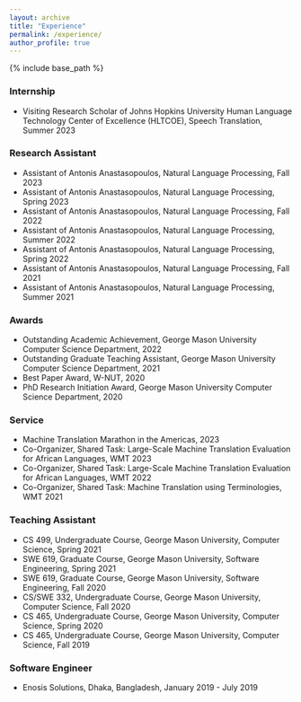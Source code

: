 ```yaml
---
layout: archive
title: "Experience"
permalink: /experience/
author_profile: true
---
```


{% include base_path %}

### Internship

* Visiting Research Scholar of Johns Hopkins University Human Language Technology Center of Excellence (HLTCOE), Speech Translation, Summer 2023

### Research Assistant

* Assistant of Antonis Anastasopoulos, Natural Language Processing, Fall 2023
* Assistant of Antonis Anastasopoulos, Natural Language Processing, Spring 2023
* Assistant of Antonis Anastasopoulos, Natural Language Processing, Fall 2022
* Assistant of Antonis Anastasopoulos, Natural Language Processing, Summer 2022
* Assistant of Antonis Anastasopoulos, Natural Language Processing, Spring 2022
* Assistant of Antonis Anastasopoulos, Natural Language Processing, Fall 2021
* Assistant of Antonis Anastasopoulos, Natural Language Processing, Summer 2021

### Awards

* Outstanding Academic Achievement, George Mason University Computer Science Department, 2022
* Outstanding Graduate Teaching Assistant, George Mason University Computer Science Department, 2021
* Best Paper Award, W-NUT, 2020
* PhD Research Initiation Award, George Mason University Computer Science Department, 2020

### Service

* Machine Translation Marathon in the Americas, 2023
* Co-Organizer, Shared Task: Large-Scale Machine Translation Evaluation for African Languages, WMT 2023
* Co-Organizer, Shared Task: Large-Scale Machine Translation Evaluation for African Languages, WMT 2022
* Co-Organizer, Shared Task: Machine Translation using Terminologies, WMT 2021

### Teaching Assistant

* CS 499, Undergraduate Course, George Mason University, Computer Science, Spring 2021
* SWE 619, Graduate Course, George Mason University, Software Engineering, Spring 2021
* SWE 619, Graduate Course, George Mason University, Software Engineering, Fall 2020
* CS/SWE 332, Undergraduate Course, George Mason University, Computer Science, Fall 2020
* CS 465, Undergraduate Course, George Mason University, Computer Science, Spring 2020
* CS 465, Undergraduate Course, George Mason University, Computer Science, Fall 2019

### Software Engineer

* Enosis Solutions, Dhaka, Bangladesh, January 2019 - July 2019
